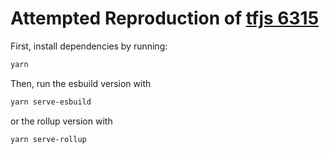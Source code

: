 # Attempted Reproduction of [tfjs 6315](https://github.com/tensorflow/tfjs/issues/6315)

First, install dependencies by running:
```bash
yarn
```
Then, run the esbuild version with

```bash
yarn serve-esbuild
```

or the rollup version with
```bash
yarn serve-rollup
```
